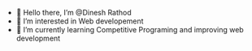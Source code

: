 - 👋 Hello there, I’m @Dinesh Rathod
- 👀 I’m interested in Web developement
- 🌱 I’m currently learning Competitive Programing and improving web development



